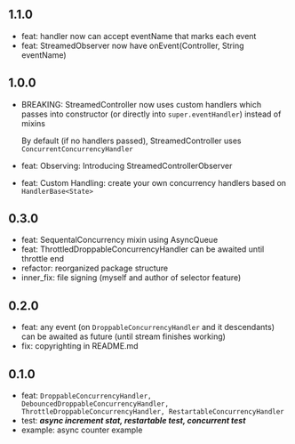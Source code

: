 ## 1.1.0
* feat: handler now can accept eventName that marks each event
* feat: StreamedObserver now have onEvent(Controller, String eventName)

## 1.0.0
* BREAKING: StreamedController now uses custom handlers which passes into constructor (or directly into `super.eventHandler`) instead of mixins

  By default (if no handlers passed), StreamedController uses `ConcurrentConcurrencyHandler`
* feat: Observing: Introducing StreamedControllerObserver
* feat: Custom Handling: create your own concurrency handlers based on `HandlerBase<State>`

## 0.3.0
* feat: SequentalConcurrency mixin using AsyncQueue
* feat: ThrottledDroppableConcurrencyHandler can be awaited until throttle end
* refactor: reorganized package structure
* inner_fix: file signing (myself and author of selector feature)

## 0.2.0

* feat: any event (on ```DroppableConcurrencyHandler``` and it descendants) can be awaited as future (until stream finishes working)
* fix: copyrighting in README.md

## 0.1.0

* feat: ```DroppableConcurrencyHandler, DebouncedDroppableConcurrencyHandler, ThrottleDroppableConcurrencyHandler, RestartableConcurrencyHandler```
* test: ***async increment stat, restartable test, concurrent test***
* example: async counter example
